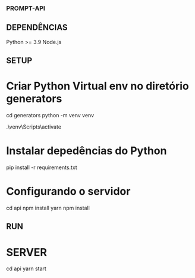 ### PROMPT-API

## DEPENDÊNCIAS 
Python >= 3.9
Node.js

## SETUP
# Criar Python Virtual env no diretório generators

cd generators
python -m  venv venv

.\venv\Scripts\activate

# Instalar depedências do Python
pip install -r requirements.txt

# Configurando o servidor

cd api
npm install yarn
npm install

## RUN
# SERVER
cd api
yarn start
